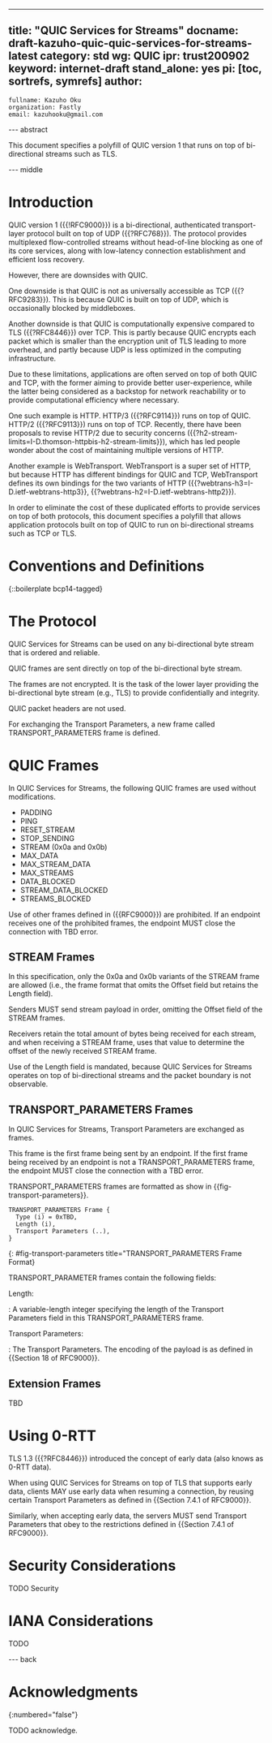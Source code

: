 ---
title: "QUIC Services for Streams"
docname: draft-kazuho-quic-quic-services-for-streams-latest
category: std
wg: QUIC
ipr: trust200902
keyword: internet-draft
stand_alone: yes
pi: [toc, sortrefs, symrefs]
author:
 -
    fullname: Kazuho Oku
    organization: Fastly
    email: kazuhooku@gmail.com

--- abstract

This document specifies a polyfill of QUIC version 1 that runs on top of
bi-directional streams such as TLS.


--- middle

# Introduction

QUIC version 1 ({{!RFC9000}}) is a bi-directional, authenticated transport-layer
protocol built on top of UDP ({{?RFC768}}). The protocol provides multiplexed
flow-controlled streams without head-of-line blocking as one of its core
services, along with low-latency connection establishment and efficient loss
recovery.

However, there are downsides with QUIC.

One downside is that QUIC is not as universally accessible as TCP
({{?RFC9283}}). This is because QUIC is built on top of UDP, which is
occasionally blocked by middleboxes.

Another downside is that QUIC is computationally expensive compared to TLS
({{?RFC8446}}) over TCP. This is partly because QUIC encrypts each packet which
is smaller than the encryption unit of TLS leading to more overhead, and partly
because UDP is less optimized in the computing infrastructure.

Due to these limitations, applications are often served on top of both QUIC and
TCP, with the former aiming to provide better user-experience, while the latter
 being considered as a backstop for network reachability or to provide
computational efficiency where necessary.

One such example is HTTP. HTTP/3 ({{?RFC9114}}) runs on top of QUIC. HTTP/2
({{?RFC9113}}) runs on top of TCP. Recently, there have been proposals to revise
HTTP/2 due to security concerns ({{?h2-stream-limits=I-D.thomson-httpbis-h2-stream-limits}}), which has led people wonder about the cost of maintaining multiple
versions of HTTP.

Another example is WebTransport. WebTransport is a super set of HTTP, but
because HTTP has different bindings for QUIC and TCP, WebTransport defines its
own bindings for the two variants of HTTP ({{?webtrans-h3=I-D.ietf-webtrans-http3}},
{{?webtrans-h2=I-D.ietf-webtrans-http2}}).

In order to eliminate the cost of these duplicated efforts to provide services
on top of both protocols, this document specifies a polyfill that allows
application protocols built on top of QUIC to run on bi-directional streams such
as TCP or TLS.


# Conventions and Definitions

{::boilerplate bcp14-tagged}


# The Protocol

QUIC Services for Streams can be used on any bi-directional byte stream that is
ordered and reliable.

QUIC frames are sent directly on top of the bi-directional byte stream.

The frames are not encrypted. It is the task of the lower layer providing the
bi-directional byte stream (e.g., TLS) to provide confidentially and integrity.

QUIC packet headers are not used.

For exchanging the Transport Parameters, a new frame called TRANSPORT_PARAMETERS
frame is defined.


# QUIC Frames

In QUIC Services for Streams, the following QUIC frames are used without
modifications.

* PADDING
* PING
* RESET_STREAM
* STOP_SENDING
* STREAM (0x0a and 0x0b)
* MAX_DATA
* MAX_STREAM_DATA
* MAX_STREAMS
* DATA_BLOCKED
* STREAM_DATA_BLOCKED
* STREAMS_BLOCKED

Use of other frames defined in ({{RFC9000}}) are prohibited. If an endpoint
receives one of the prohibited frames, the endpoint MUST close the connection
with TBD error.

## STREAM Frames

In this specification, only the 0x0a and 0x0b variants of the STREAM frame are
allowed (i.e., the frame format that omits the Offset field but retains the
Length field).

Senders MUST send stream payload in order, omitting the Offset field of the
STREAM frames.

Receivers retain the total amount of bytes being received for each stream, and
when receiving a STREAM frame, uses that value to determine the offset of the
newly received STREAM frame.

Use of the Length field is mandated, because QUIC Services for Streams operates
on top of bi-directional streams and the packet boundary is not observable.


## TRANSPORT_PARAMETERS Frames

In QUIC Services for Streams, Transport Parameters are exchanged as frames.

This frame is the first frame being sent by an endpoint. If the first frame
being received by an endpoint is not a TRANSPORT_PARAMETERS frame, the endpoint
MUST close the connection with a TBD error.

TRANSPORT_PARAMETERS frames are formatted as show in
{{fig-transport-parameters}}.

~~~
TRANSPORT_PARAMETERS Frame {
  Type (i) = 0xTBD,
  Length (i),
  Transport Parameters (..),
}
~~~
{: #fig-transport-parameters title="TRANSPORT_PARAMETERS Frame Format}

TRANSPORT_PARAMETER frames contain the following fields:

Length:

: A variable-length integer specifying the length of the Transport Parameters
  field in this TRANSPORT_PARAMETERS frame.

Transport Parameters:

: The Transport Parameters. The encoding of the payload is as defined in
  {{Section 18 of RFC9000}}.


## Extension Frames

TBD


# Using 0-RTT

TLS 1.3 ({{?RFC8446}}) introduced the concept of early data (also knows as
0-RTT data).

When using QUIC Services for Streams on top of TLS that supports early data,
clients MAY use early data when resuming a connection, by reusing certain
Transport Parameters as defined in {{Section 7.4.1 of RFC9000}}.

Similarly, when accepting early data, the servers MUST send Transport Parameters
that obey to the restrictions defined in {{Section 7.4.1 of RFC9000}}.


# Security Considerations

TODO Security


# IANA Considerations

TODO


--- back

# Acknowledgments
{:numbered="false"}

TODO acknowledge.
